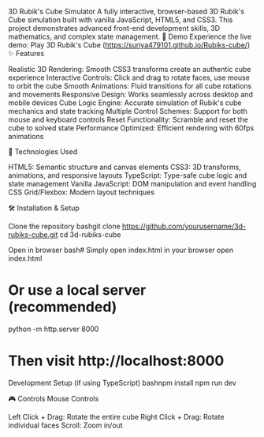 3D Rubik's Cube Simulator
A fully interactive, browser-based 3D Rubik's Cube simulation built with vanilla JavaScript, HTML5, and CSS3. This project demonstrates advanced front-end development skills, 3D mathematics, and complex state management.
🎯 Demo
Experience the live demo: Play 3D Rubik's Cube (https://suriya479101.github.io/Rubiks-cube/)
✨ Features

Realistic 3D Rendering: Smooth CSS3 transforms create an authentic cube experience
Interactive Controls: Click and drag to rotate faces, use mouse to orbit the cube
Smooth Animations: Fluid transitions for all cube rotations and movements
Responsive Design: Works seamlessly across desktop and mobile devices
Cube Logic Engine: Accurate simulation of Rubik's cube mechanics and state tracking
Multiple Control Schemes: Support for both mouse and keyboard controls
Reset Functionality: Scramble and reset the cube to solved state
Performance Optimized: Efficient rendering with 60fps animations

🚀 Technologies Used

HTML5: Semantic structure and canvas elements
CSS3: 3D transforms, animations, and responsive layouts
TypeScript: Type-safe cube logic and state management
Vanilla JavaScript: DOM manipulation and event handling
CSS Grid/Flexbox: Modern layout techniques

🛠️ Installation & Setup

Clone the repository
bashgit clone https://github.com/yourusername/3d-rubiks-cube.git
cd 3d-rubiks-cube

Open in browser
bash# Simply open index.html in your browser
open index.html

# Or use a local server (recommended)
python -m http.server 8000
# Then visit http://localhost:8000

Development Setup (if using TypeScript)
bashnpm install
npm run dev


🎮 Controls
Mouse Controls

Left Click + Drag: Rotate the entire cube
Right Click + Drag: Rotate individual faces
Scroll: Zoom in/out
